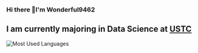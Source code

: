 ### Hi there 👋I'm Wonderful9462
I am currently majoring in Data Science at [USTC](http://english.ustc.edu.cn/)
--- 
![Most Used Languages](https://github-readme-stats.vercel.app/api/top-langs/?username=wonderful9462&theme=dark&layout=compact)

